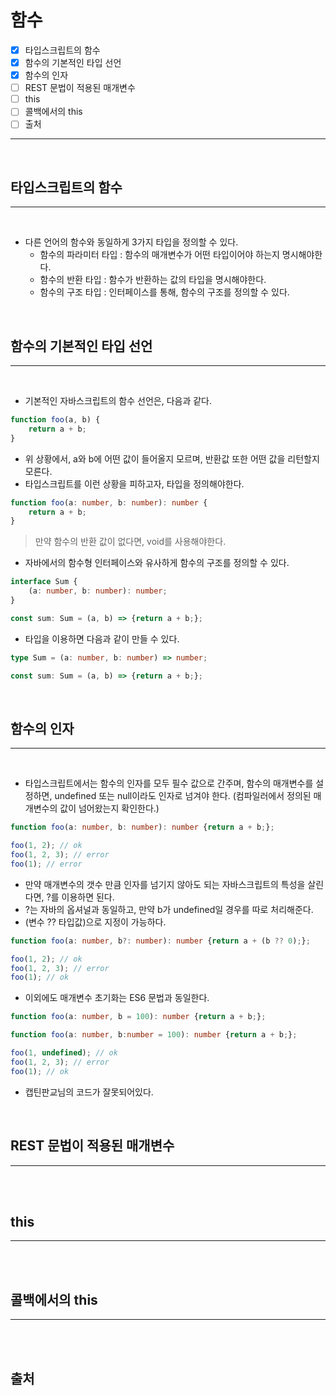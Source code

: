 # 함수

- [x] 타입스크립트의 함수
- [x] 함수의 기본적인 타입 선언
- [x] 함수의 인자
- [ ] REST 문법이 적용된 매개변수
- [ ] this
- [ ] 콜백에서의 this
- [ ] 출처

---

</br>

## 타입스크립트의 함수

---

</br>

- 다른 언어의 함수와 동일하게 3가지 타입을 정의할 수 있다.
  - 함수의 파라미터 타입 : 함수의 매개변수가 어떤 타입이어야 하는지 명시해야한다.
  - 함수의 반환 타입 : 함수가 반환하는 값의 타입을 명시해야한다.
  - 함수의 구조 타입 : 인터페이스를 통해, 함수의 구조를 정의할 수 있다.


</br>

## 함수의 기본적인 타입 선언

---

</br>

- 기본적인 자바스크립트의 함수 선언은, 다음과 같다.

```js
function foo(a, b) {
    return a + b;
}
```

- 위 상황에서, a와 b에 어떤 값이 들어올지 모르며, 반환값 또한 어떤 값을 리턴할지 모른다.
- 타입스크립트를 이런 상황을 피하고자, 타입을 정의해야한다.

```ts
function foo(a: number, b: number): number {
    return a + b;
}
```

> 만약 함수의 반환 값이 없다면, void를 사용해야한다.

- 자바에서의 함수형 인터페이스와 유사하게 함수의 구조를 정의할 수 있다.

```ts
interface Sum {
    (a: number, b: number): number;
}

const sum: Sum = (a, b) => {return a + b;};
```

- 타입을 이용하면 다음과 같이 만들 수 있다.

```ts
type Sum = (a: number, b: number) => number;

const sum: Sum = (a, b) => {return a + b;};
```

</br>

## 함수의 인자

---

</br>

- 타입스크립트에서는 함수의 인자를 모두 필수 값으로 간주며, 함수의 매개변수를 설정하면, undefined 또는 null이라도 인자로 넘겨야 한다. (컴파일러에서 정의된 매개변수의 값이 넘어왔는지 확인한다.)

```ts
function foo(a: number, b: number): number {return a + b;};

foo(1, 2); // ok
foo(1, 2, 3); // error
foo(1); // error
```

- 만약 매개변수의 갯수 만큼 인자를 넘기지 않아도 되는 자바스크립트의 특성을 살린다면, ?를 이용하면 된다.
- ?는 자바의 옵셔널과 동일하고, 만약 b가 undefined일 경우를 따로 처리해준다.
- (변수 ?? 타입값)으로 지정이 가능하다.

```ts
function foo(a: number, b?: number): number {return a + (b ?? 0);};

foo(1, 2); // ok
foo(1, 2, 3); // error
foo(1); // ok
```

- 이외에도 매개변수 초기화는 ES6 문법과 동일한다.

```ts
function foo(a: number, b = 100): number {return a + b;};

function foo(a: number, b:number = 100): number {return a + b;};

foo(1, undefined); // ok
foo(1, 2, 3); // error
foo(1); // ok
```

- 캡틴판교님의 코드가 잘못되어있다.

</br>

## REST 문법이 적용된 매개변수

---

</br>

</br>

## this

---

</br>

</br>

## 콜백에서의 this

---

</br>

</br>

## 출처

> 

</br>